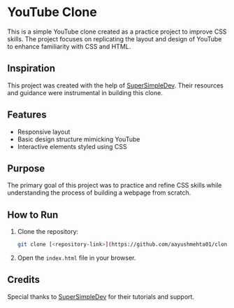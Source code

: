 # YouTube Clone

This is a simple YouTube clone created as a practice project to improve CSS skills. The project focuses on replicating the layout and design of YouTube to enhance familiarity with CSS and HTML.

## Inspiration
This project was created with the help of [SuperSimpleDev](https://github.com/SuperSimpleDev). Their resources and guidance were instrumental in building this clone.

## Features
- Responsive layout
- Basic design structure mimicking YouTube
- Interactive elements styled using CSS

## Purpose
The primary goal of this project was to practice and refine CSS skills while understanding the process of building a webpage from scratch.

## How to Run
1. Clone the repository:
   ```bash
   git clone [<repository-link>](https://github.com/aayushmehta01/clone-youtube.git)
   ```
2. Open the `index.html` file in your browser.

## Credits
Special thanks to [SuperSimpleDev](https://github.com/SuperSimpleDev) for their tutorials and support.

